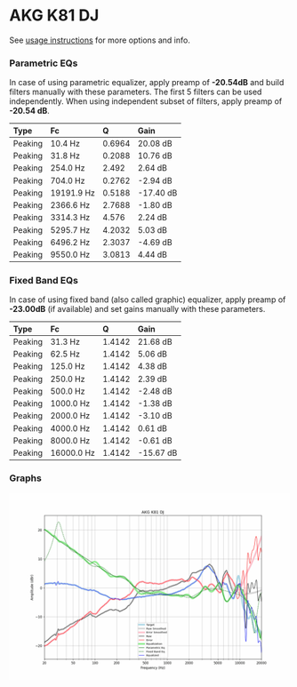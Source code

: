 # AKG K81 DJ
See [usage instructions](https://github.com/jaakkopasanen/AutoEq#usage) for more options and info.

### Parametric EQs
In case of using parametric equalizer, apply preamp of **-20.54dB** and build filters manually
with these parameters. The first 5 filters can be used independently.
When using independent subset of filters, apply preamp of **-20.54 dB**.

| Type    | Fc         |      Q | Gain      |
|:--------|:-----------|:-------|:----------|
| Peaking | 10.4 Hz    | 0.6964 | 20.08 dB  |
| Peaking | 31.8 Hz    | 0.2088 | 10.76 dB  |
| Peaking | 254.0 Hz   | 2.492  | 2.64 dB   |
| Peaking | 704.0 Hz   | 0.2762 | -2.94 dB  |
| Peaking | 19191.9 Hz | 0.5188 | -17.40 dB |
| Peaking | 2366.6 Hz  | 2.7688 | -1.80 dB  |
| Peaking | 3314.3 Hz  | 4.576  | 2.24 dB   |
| Peaking | 5295.7 Hz  | 4.2032 | 5.03 dB   |
| Peaking | 6496.2 Hz  | 2.3037 | -4.69 dB  |
| Peaking | 9550.0 Hz  | 3.0813 | 4.44 dB   |

### Fixed Band EQs
In case of using fixed band (also called graphic) equalizer, apply preamp of **-23.00dB**
(if available) and set gains manually with these parameters.

| Type    | Fc         |      Q | Gain      |
|:--------|:-----------|:-------|:----------|
| Peaking | 31.3 Hz    | 1.4142 | 21.68 dB  |
| Peaking | 62.5 Hz    | 1.4142 | 5.06 dB   |
| Peaking | 125.0 Hz   | 1.4142 | 4.38 dB   |
| Peaking | 250.0 Hz   | 1.4142 | 2.39 dB   |
| Peaking | 500.0 Hz   | 1.4142 | -2.48 dB  |
| Peaking | 1000.0 Hz  | 1.4142 | -1.38 dB  |
| Peaking | 2000.0 Hz  | 1.4142 | -3.10 dB  |
| Peaking | 4000.0 Hz  | 1.4142 | 0.61 dB   |
| Peaking | 8000.0 Hz  | 1.4142 | -0.61 dB  |
| Peaking | 16000.0 Hz | 1.4142 | -15.67 dB |

### Graphs
![](./AKG%20K81%20DJ.png)